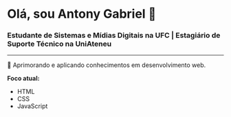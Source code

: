 # Olá, sou Antony Gabriel 👋

### Estudante de Sistemas e Mídias Digitais na UFC | Estagiário de Suporte Técnico na UniAteneu

---

🚀 Aprimorando e aplicando conhecimentos em desenvolvimento web.

**Foco atual:**
* HTML
* CSS
* JavaScript
